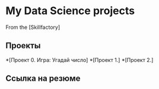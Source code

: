 # My Data Science projects

From the [Skillfactory]

## Проекты

*[Проект 0. Игра: Угадай число]
*[Проект 1.]
*[Проект 2.]

## Ссылка на резюме